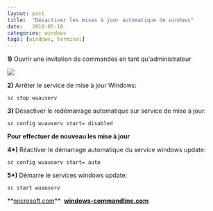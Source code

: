 ```yaml
---
layout: post
title:  "Désactiver les mises à jour automatique de windows"
date:   2018-05-18
categories: windows
tags: [windows, terminal]
---
```

**1)** Ouvrir une invitation de commandes en tant qu'administrateur  

![](https://1.bp.blogspot.com/-JBaNCPNeyyQ/YLVrX1gy7LI/AAAAAAAAE9g/Q10pYJsCoEwU3q1OA1SUPLuQ-MvIW4yFwCNcBGAsYHQ/s16000/oem_1.webp)  

**2)** Arrêter le service de mise à jour Windows:
```
sc stop wuauserv
```
**3)** Désactiver le redémarrage automatique sur service de mise à jour:
```
sc config wuauserv start= disabled
```
**Pour effectuer de nouveau les mise à jour**

**4\*)** Réactiver le démarrage automatique du service windows update:
```
sc config wuauserv start= auto
```
  
**5\*)** Démarre le services windows update:
```
sc start wuauserv
```
  

**[microsoft.com](https://docs.microsoft.com/en-us/previous-versions/windows/it-pro/windows-server-2008-R2-and-2008/cc990290(v=ws.10))**   
**[windows-commandline.com](https://www.windows-commandline.com/start-stop-windows-update-service/)**